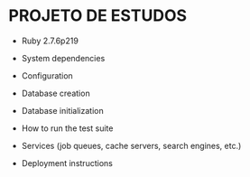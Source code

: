 # PROJETO DE ESTUDOS

* Ruby 2.7.6p219

* System dependencies

* Configuration

* Database creation

* Database initialization

* How to run the test suite

* Services (job queues, cache servers, search engines, etc.)

* Deployment instructions
